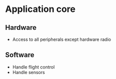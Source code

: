 # Application core
## Hardware
- Access to all peripherals except hardware radio

## Software
- Handle flight control
- Handle sensors